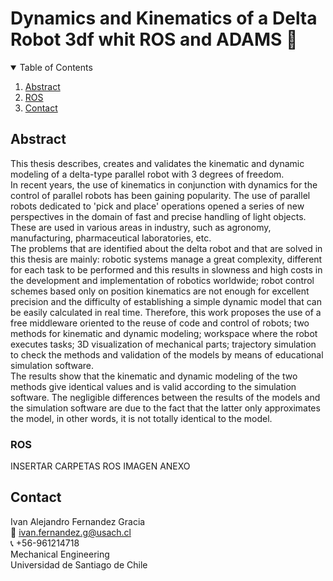 # Dynamics and Kinematics of a Delta Robot 3df whit ROS and ADAMS :robot:

<!-- TABLE OF CONTENTS -->
<details open="open">
  <summary>Table of Contents</summary>
  <ol>
    <li><a href="#Abstract">Abstract</a></li>
    <li><a href="#ROS">ROS</a></li>
    <li><a href="#Contact">Contact</a></li>
  </ol>
</details>


<!-- Resumen -->
## Abstract
This thesis describes, creates and validates the kinematic and dynamic modeling of a delta-type parallel robot with 3 degrees of freedom.  
In recent years, the use of kinematics in conjunction with dynamics for the control of parallel robots has been gaining popularity. The use of parallel robots dedicated to 'pick and place' operations opened a series of new perspectives in the domain of fast and precise handling of light objects. These are used in various areas in industry, such as agronomy, manufacturing, pharmaceutical laboratories, etc.  
The problems that are identified about the delta robot and that are solved in this thesis are mainly: robotic systems manage a great complexity, different for each task to be performed and this results in slowness and high costs in the development and implementation of robotics worldwide; robot control schemes based only on position kinematics are not enough for excellent precision and the difficulty of establishing a simple dynamic model that can be easily calculated in real time. Therefore, this work proposes the use of a free middleware oriented to the reuse of code and control of robots; two methods for kinematic and dynamic modeling; workspace where the robot executes tasks; 3D visualization of mechanical parts; trajectory simulation to check the methods and validation of the models by means of educational simulation software.  
The results show that the kinematic and dynamic modeling of the two methods give identical values and is valid according to the simulation software. The negligible differences between the results of the models and the simulation software are due to the fact that the latter only approximates the model, in other words, it is not totally identical to the model.


<!-- ROS -->
### ROS
INSERTAR CARPETAS ROS IMAGEN ANEXO  


<!-- CONTACT -->
## Contact
Ivan Alejandro Fernandez Gracia  
:email: ivan.fernandez.g@usach.cl  
:telephone_receiver: +56-961214718  
Mechanical Engineering  
Universidad de Santiago de Chile


